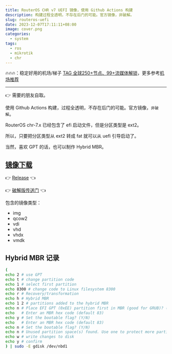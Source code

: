 ```yaml
---
title: RouterOS CHR v7 UEFI 镜像，使用 Github Actions 构建
description: 构建过程全透明，不存在后门的可能。官方镜像，非破解。
slug: routeros-uefi
date: 2023-12-07T17:11:11+08:00
image: cover.png
categories:
  - system
tags:
  - ros
  - mikrotik
  - chr
---
```


🔥🔥🔥：稳定好用的机场/梯子 [TAG 全球250+节点、99+流媒体解锁](https://tagss05.pro/#/auth/2neqgxFl)，更多参考[机场推荐](/p/airport-recommend/)

---

👉 需要的朋友自取。

使用 Github Actions 构建，过程全透明，不存在后门的可能。官方镜像，`非破解`。

RouterOS chr-7.x 已经包含了 efi 启动文件，但是分区类型是 ext2。

所以，只要把分区类型从 ext2 转成 fat 就可以从 uefi 引导启动了。

当然，喜欢 GPT 的话，也可以制作 Hybrid MBR。

## [镜像下载](https://github.com/alecthw/mikrotik-routeros-chr-efi/releases)

👉 [Release](https://github.com/alecthw/mikrotik-routeros-chr-efi/releases) 👈

👉 [破解版传送门](https://www.right.com.cn/forum/thread-8271574-1-1.html) 👈

包含的镜像类型：

- img
- qcow2
- vdi
- vhd
- vhdx
- vmdk

## Hybrid MBR 记录

```bash
(
echo 2 # use GPT
echo t # change partition code
echo 1 # select first partition
echo 8300 # change code to Linux filesystem 8300
echo r # Recovery/transformation
echo h # Hybrid MBR
echo 1 2 # partitions added to the hybrid MBR
echo n # Place EFI GPT (0xEE) partition first in MBR (good for GRUB)? (Y/N)
echo   # Enter an MBR hex code (default 83)
echo y # Set the bootable flag? (Y/N)
echo   # Enter an MBR hex code (default 83)
echo n # Set the bootable flag? (Y/N)
echo n # Unused partition space(s) found. Use one to protect more partitions? (Y/N)
echo w # write changes to disk
echo y # confirm
) | sudo -E gdisk /dev/nbd1
```
